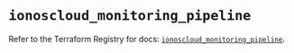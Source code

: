 # `ionoscloud_monitoring_pipeline`

Refer to the Terraform Registry for docs: [`ionoscloud_monitoring_pipeline`](https://registry.terraform.io/providers/ionos-cloud/ionoscloud/6.7.14/docs/resources/monitoring_pipeline).
